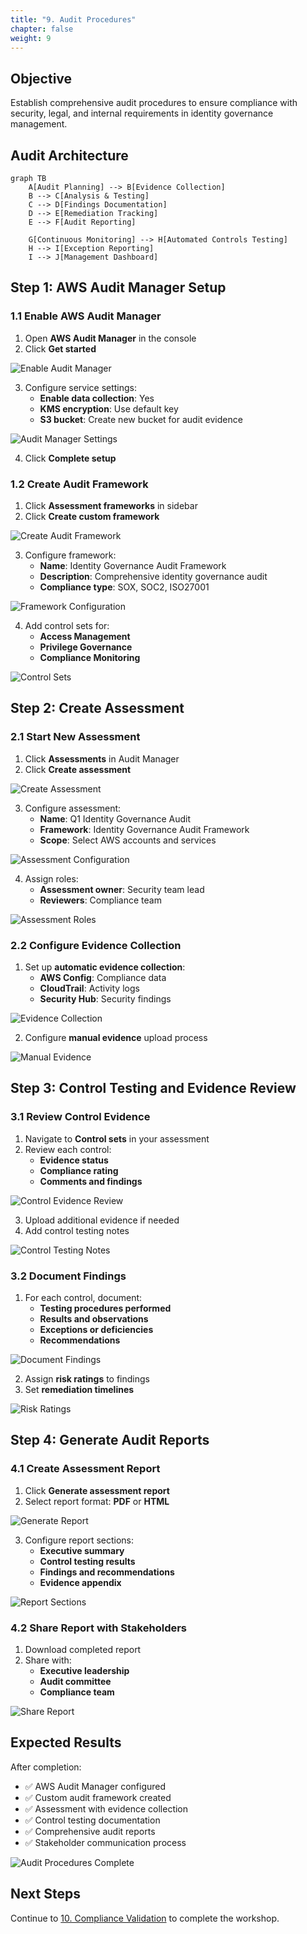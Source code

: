 ```yaml
---
title: "9. Audit Procedures"
chapter: false
weight: 9
---
```


## Objective

Establish comprehensive audit procedures to ensure compliance with security, legal, and internal requirements in identity governance management.

## Audit Architecture

```mermaid
graph TB
    A[Audit Planning] --> B[Evidence Collection]
    B --> C[Analysis & Testing]
    C --> D[Findings Documentation]
    D --> E[Remediation Tracking]
    E --> F[Audit Reporting]
    
    G[Continuous Monitoring] --> H[Automated Controls Testing]
    H --> I[Exception Reporting]
    I --> J[Management Dashboard]
```

## Step 1: AWS Audit Manager Setup

### 1.1 Enable AWS Audit Manager

1. Open **AWS Audit Manager** in the console
2. Click **Get started**

![Enable Audit Manager](/images/9/enable-audit-manager.png?featherlight=false&width=90pc)

3. Configure service settings:
   - **Enable data collection**: Yes
   - **KMS encryption**: Use default key
   - **S3 bucket**: Create new bucket for audit evidence

![Audit Manager Settings](/images/9/audit-manager-settings.png?featherlight=false&width=90pc)

4. Click **Complete setup**

### 1.2 Create Audit Framework

1. Click **Assessment frameworks** in sidebar
2. Click **Create custom framework**

![Create Audit Framework](/images/9/create-audit-framework.png?featherlight=false&width=90pc)

3. Configure framework:
   - **Name**: Identity Governance Audit Framework
   - **Description**: Comprehensive identity governance audit
   - **Compliance type**: SOX, SOC2, ISO27001

![Framework Configuration](/images/9/framework-configuration.png?featherlight=false&width=90pc)

4. Add control sets for:
   - **Access Management**
   - **Privilege Governance**
   - **Compliance Monitoring**

![Control Sets](/images/9/control-sets.png?featherlight=false&width=90pc)

## Step 2: Create Assessment

### 2.1 Start New Assessment

1. Click **Assessments** in Audit Manager
2. Click **Create assessment**

![Create Assessment](/images/9/create-assessment.png?featherlight=false&width=90pc)

3. Configure assessment:
   - **Name**: Q1 Identity Governance Audit
   - **Framework**: Identity Governance Audit Framework
   - **Scope**: Select AWS accounts and services

![Assessment Configuration](/images/9/assessment-configuration.png?featherlight=false&width=90pc)

4. Assign roles:
   - **Assessment owner**: Security team lead
   - **Reviewers**: Compliance team

![Assessment Roles](/images/9/assessment-roles.png?featherlight=false&width=90pc)

### 2.2 Configure Evidence Collection

1. Set up **automatic evidence collection**:
   - **AWS Config**: Compliance data
   - **CloudTrail**: Activity logs
   - **Security Hub**: Security findings

![Evidence Collection](/images/9/evidence-collection.png?featherlight=false&width=90pc)

2. Configure **manual evidence** upload process

![Manual Evidence](/images/9/manual-evidence.png?featherlight=false&width=90pc)

## Step 3: Control Testing and Evidence Review

### 3.1 Review Control Evidence

1. Navigate to **Control sets** in your assessment
2. Review each control:
   - **Evidence status**
   - **Compliance rating**
   - **Comments and findings**

![Control Evidence Review](/images/9/control-evidence-review.png?featherlight=false&width=90pc)

3. Upload additional evidence if needed
4. Add control testing notes

![Control Testing Notes](/images/9/control-testing-notes.png?featherlight=false&width=90pc)

### 3.2 Document Findings

1. For each control, document:
   - **Testing procedures performed**
   - **Results and observations**
   - **Exceptions or deficiencies**
   - **Recommendations**

![Document Findings](/images/9/document-findings.png?featherlight=false&width=90pc)

2. Assign **risk ratings** to findings
3. Set **remediation timelines**

![Risk Ratings](/images/9/risk-ratings.png?featherlight=false&width=90pc)

## Step 4: Generate Audit Reports

### 4.1 Create Assessment Report

1. Click **Generate assessment report**
2. Select report format: **PDF** or **HTML**

![Generate Report](/images/9/generate-report.png?featherlight=false&width=90pc)

3. Configure report sections:
   - **Executive summary**
   - **Control testing results**
   - **Findings and recommendations**
   - **Evidence appendix**

![Report Sections](/images/9/report-sections.png?featherlight=false&width=90pc)

### 4.2 Share Report with Stakeholders

1. Download completed report
2. Share with:
   - **Executive leadership**
   - **Audit committee**
   - **Compliance team**

![Share Report](/images/9/share-report.png?featherlight=false&width=90pc)

## Expected Results

After completion:

- ✅ AWS Audit Manager configured
- ✅ Custom audit framework created
- ✅ Assessment with evidence collection
- ✅ Control testing documentation
- ✅ Comprehensive audit reports
- ✅ Stakeholder communication process

![Audit Procedures Complete](/images/9/audit-procedures-complete.png?featherlight=false&width=90pc)

## Next Steps

Continue to [10. Compliance Validation](../10-xac-thuc-tuan-thu) to complete the workshop.